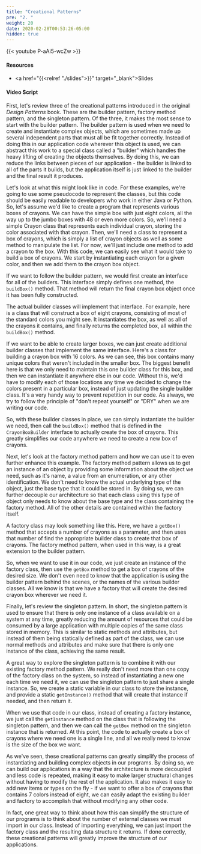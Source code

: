 ```yaml
---
title: "Creational Patterns"
pre: "2. "
weight: 20
date: 2020-02-28T00:53:26-05:00
hidden: true
---
```


{{< youtube P-aAi5-wcZw >}}

#### Resources

* <a href="{{<relref "./slides">}}" target="_blank">Slides</a>

#### Video Script

First, let's review three of the creational patterns introduced in the original _Design Patterns_ book. These are the builder pattern, factory method pattern, and the singleton pattern. Of the three, it makes the most sense to start with the builder pattern. The builder pattern is used when we need to create and instantiate complex objects, which are sometimes made up several independent parts that must all be fit together correctly. Instead of doing this in our application code wherever this object is used, we can abstract this work to a special class called a "builder" which handles the heavy lifting of creating the objects themselves. By doing this, we can reduce the links between pieces of our application - the builder is linked to all of the parts it builds, but the application itself is just linked to the builder and the final result it produces. 

Let's look at what this might look like in code. For these examples, we're going to use some pseudocode to represent the classes, but this code should be easily readable to developers who work in either Java or Python. So, let's assume we'd like to create a program that represents various boxes of crayons. We can have the simple box with just eight colors, all the way up to the jumbo boxes with 48 or even more colors. So, we'll need a simple Crayon class that represents each individual crayon, storing the color associated with that crayon. Then, we'll need a class to represent a box of crayons, which is simply a list of crayon objects as well as some method to manipulate the list. For now, we'll just include one method to add a crayon to the box. With this code, we can easily see what it would take to build a box of crayons. We start by instantiating each crayon for a given color, and then we add them to the crayon box object.

If we want to follow the builder pattern, we would first create an interface for all of the builders. This interface simply defines one method, the `buildBox()` method. That method will return the final crayon box object once it has been fully constructed.

The actual builder classes will implement that interface. For example, here is a class that will construct a box of eight crayons, consisting of most of the standard colors you might see. It instantiates the box, as well as all of the crayons it contains, and finally returns the completed box, all within the `buildBox()` method.

If we want to be able to create larger boxes, we can just create additional builder classes that implement the same interface. Here's a class for building a crayon box with 16 colors. As we can see, this box contains many unique colors that weren't included in the smaller box. The biggest benefit here is that we only need to maintain this one builder class for this box, and then we can instantiate it anywhere else in our code. Without this, we'd have to modify each of those locations any time we decided to change the colors present in a particular box, instead of just updating the single builder class. It's a very handy way to prevent repetition in our code. As always, we try to follow the principle of "don't repeat yourself" or "DRY" when we are writing our code.

So, with these builder classes in place, we can simply instantiate the builder we need, then call the `buildBox()` method that is defined in the `CrayonBoxBuilder` interface to actually create the box of crayons. This greatly simplifies our code anywhere we need to create a new box of crayons.

Next, let's look at the factory method pattern and how we can use it to even further enhance this example. The factory method pattern allows us to get an instance of an object by providing some information about the object we need, such as it's name, a value from an enumeration, or any other identification. We don't need to know the actual underlying type of the object, just the base type that it could be stored in. By doing so, we can further decouple our architecture so that each class using this type of object only needs to know about the base type and the class containing the factory method. All of the other details are contained within the factory itself. 

A factory class may look something like this. Here, we have a `getBox()` method that accepts a number of crayons as a parameter, and then uses that number of find the appropriate builder class to create that box of crayons. The factory method pattern, when used in this way, is a great extension to the builder pattern.

So, when we want to use it in our code, we just create an instance of the factory class, then use the `getBox` method to get a box of crayons of the desired size. We don't even need to know that the application is using the builder pattern behind the scenes, or the names of the various builder classes. All we know is that we have a factory that will create the desired crayon box wherever we need it.

Finally, let's review the singleton pattern. In short, the singleton pattern is used to ensure that there is only one instance of a class available on a system at any time, greatly reducing the amount of resources that could be consumed by a large application with multiple copies of the same class stored in memory. This is similar to static methods and attributes, but instead of them being statically defined as part of the class, we can use normal methods and attributes and make sure that there is only one instance of the class, achieving the same result. 

A great way to explore the singleton pattern is to combine it with our existing factory method pattern. We really don't need more than one copy of the factory class on the system, so instead of instantiating a new one each time we need it, we can use the singleton pattern to just share a single instance. So, we create a static variable in our class to store the instance, and provide a static `getInstance()` method that will create that instance if needed, and then return it. 

When we use that code in our class, instead of creating a factory instance, we just call the `getInstance` method on the class that is following the singleton pattern, and then we can call the `getBox` method on the singleton instance that is returned. At this point, the code to actually create a box of crayons where we need one is a single line, and all we really need to know is the size of the box we want. 

As we've seen, these creational patterns can greatly simplify the process of instantiating and building complex objects in our programs. By doing so, we can build our applications in a way that the architecture is more decoupled and less code is repeated, making it easy to make larger structural changes without having to modify the rest of the application. It also makes it easy to add new items or types on the fly - if we want to offer a box of crayons that contains 7 colors instead of eight, we can easily adapt the existing builder and factory to accomplish that without modifying any other code. 

In fact, one great way to think about how this can simplify the structure of our programs is to think about the number of external classes we must import in our class. Instead of importing everything, we can just import the factory class and the resulting data structure it returns. If done correctly, these creational patterns will greatly improve the structure of our applications.